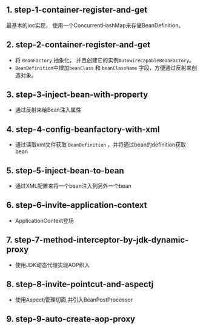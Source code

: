 ## 1. step-1-container-register-and-get
最基本的ioc实现， 使用一个ConcurrentHashMap来存储BeanDefinition。

## 2. step-2-container-register-and-get
 - 将 `BeanFactory` 抽象化， 并且创建它的实例`AutowireCapableBeanFactory`。
 - `BeanDefinition`中增加`beanClass` 和 `beanClassName` 字段，方便通过反射来创造对象。 

## 3. step-3-inject-bean-with-property
 - 通过反射来给Bean注入属性

## 4. step-4-config-beanfactory-with-xml
 - 通过读取xml文件获取 `BeanDefinition` ，并将通过bean的definition获取bean

## 5. step-5-inject-bean-to-bean
 - 通过XML配置来将一个bean注入到另外一个bean
## 6. step-6-invite-application-context
 - ApplicationContext登场
## 7. step-7-method-interceptor-by-jdk-dynamic-proxy
 - 使用JDK动态代理实现AOP织入
## 8. step-8-invite-pointcut-and-aspectj
 - 使用Aspectj管理切面,并引入BeanPostProcessor
## 9. step-9-auto-create-aop-proxy